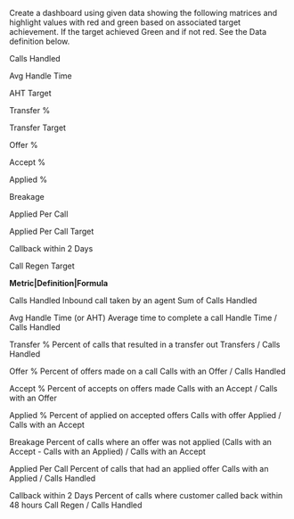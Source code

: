 Create a dashboard using given data showing the following matrices and highlight values with red and green based on associated target achievement. If the target achieved Green and if not red. See the Data definition below.     


Calls Handled


Avg Handle Time


AHT Target


Transfer %


Transfer Target


Offer %


Accept %


Applied %


Breakage


Applied Per Call


Applied Per Call Target


Callback within 2 Days


Call Regen Target





**Metric|Definition|Formula**


Calls Handled                              	Inbound call taken by an agent	                                                  Sum of Calls Handled


Avg Handle Time (or AHT)	                Average time to complete a call	                                                  Handle Time / Calls Handled


Transfer %	                           Percent of calls that resulted in a transfer out	                                    Transfers / Calls Handled


Offer %                                	Percent of offers made on a call	                                                 Calls with an Offer / Calls Handled


Accept %	                            Percent of accepts on offers made	                                               Calls with an Accept / Calls with an Offer


Applied %	                           Percent of applied on accepted offers	                                           Calls with offer Applied / Calls with an Accept


Breakage                          	Percent of calls where an offer was not applied	                                 (Calls with an Accept - Calls with an Applied) / Calls with an Accept 


Applied Per Call	                  Percent of calls that had an applied offer	                                               Calls with an Applied / Calls Handled


Callback within 2 Days	          Percent of calls where customer called back within 48 hours	                            Call Regen / Calls Handled


